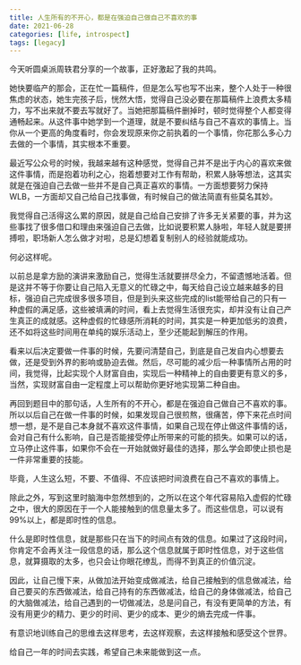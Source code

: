 ```yaml
---
title: 人生所有的不开心，都是在强迫自己做自己不喜欢的事
date: 2021-06-28
categories: [life, introspect]
tags: [legacy]
---
```


今天听圆桌派周轶君分享的一个故事，正好激起了我的共鸣。

她快要临产的那会，正在忙一篇稿件，但是怎么写也写不出来，整个人处于一种很焦虑的状态，她生完孩子后，恍然大悟，觉得自己没必要在那篇稿件上浪费太多精力，写不出来就不要去写就好了。当她把那篇稿件删掉时，顿时觉得整个人都变得通畅起来。从这件事中她学到一个道理，就是不要纠结与自己不喜欢的事情上。当你从一个更高的角度看时，你会发现原来你之前执着的一个事情，你花那么多心力去做的一个事情，其实根本不重要。

最近写公众号的时候，我越来越有这种感觉，觉得自己并不是出于内心的喜欢来做这件事情，而是抱着功利之心，抱着想要对工作有帮助，积累人脉等想法，这其实就是在强迫自己去做一些并不是自己真正喜欢的事情。一方面想要努力保持WLB，一方面却又自己给自己找事做，有时候自己的做法简直有些莫名其妙。

我觉得自己活得这么累的原因，就是自己给自己安排了许多无关紧要的事，并为这些事找了很多借口和理由来强迫自己去做，比如说要积累人脉啦，年轻人就是要拼搏啦，职场新人怎么做才对啦，总是幻想着复制别人的经验就能成功。

何必这样呢。

以前总是拿方励的演讲来激励自己，觉得生活就要拼尽全力，不留遗憾地活着。但是这并不等于你要让自己陷入无意义的忙碌之中，每天给自己设立越来越多的目标，强迫自己完成很多很多项目，但是到头来这些完成的list能带给自己的只有一种虚假的满足感，这些被填满的时间，看上去觉得生活很充实，却并没有让自己产生真正的成就感。这种虚假的忙碌感所消耗的时间，其实是一种更加低劣的浪费，还不如将这些时间用在单纯的娱乐活动上，至少还能起到解压的作用。

看来以后决定要做一件事的时候，先要问清楚自己，到底是自己发自内心想要去做，还是受到外界的影响或胁迫去做。然后，尽可能的减少后一种事情所占用的时间，我觉得，比起实现个人财富自由，实现后一种精神上的自由要更有意义的多，当然，实现财富自由一定程度上可以帮助你更好地实现第二种自由。

再回到题目中的那句话，人生所有的不开心，都是在强迫自己做自己不喜欢的事。所以以后自己在做一件事的时候，如果发现自己很煎熬，很痛苦，停下来花点时间想一想，是不是自己本身就不喜欢这件事情，如果自己现在停止做这件事情的话，会对自己有什么影响，自己是否能接受停止所带来的可能的损失。如果可以的话，立马停止这件事，如果你不会在一开始就做好最佳的选择，那么学会即使止损也是一件非常重要的技能。

毕竟，人生这么短，不要、不值得、不应该把时间浪费在自己不喜欢的事情上。

除此之外，写到这里时脑海中忽然想到的，之所以在这个年代容易陷入虚假的忙碌之中，很大的原因在于一个人能接触到的信息量太多了。而这些信息，可以说有99%以上，都是即时性的信息。

什么是即时性信息，就是那些只在当下的时间点有效的信息。如果过了这段时间，你肯定不会再关注一段信息的话，那么这个信息就属于即时性信息，对于这些信息，就算摄取的太多，也只会让你眼花缭乱，而得不到真正的价值沉淀。

因此，让自己慢下来，从做加法开始变成做减法，给自己接触到的信息做减法，给自己要买的东西做减法，给自己持有的东西做减法，给自己的身体做减法，给自己的大脑做减法，给自己遇到的一切做减法，总是问自己，有没有更简单的方法，有没有用更少的精力、更少的时间、更少的成本、更少的熵去完成一件事。

有意识地训练自己的思维去这样思考，去这样观察，去这样接触和感受这个世界。

给自己一年的时间去实践，希望自己未来能做到这一点。
